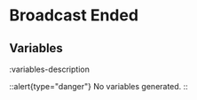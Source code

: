 # Broadcast Ended

## Variables
:variables-description

::alert{type="danger"}
No variables generated.
::